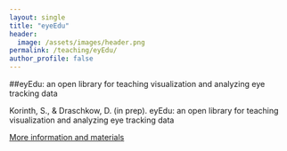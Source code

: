 ```yaml
---
layout: single
title: "eyeEdu"
header:
  image: /assets/images/header.png
permalink: /teaching/eyEdu/
author_profile: false
---
```


##eyEdu: an open library for teaching visualization and analyzing eye tracking data

Korinth, S., & Draschkow, D. (in prep). eyEdu: an open library for teaching visualization and analyzing eye tracking data


[More information and materials](https://github.com/SebastianKorinth/eyEdu)